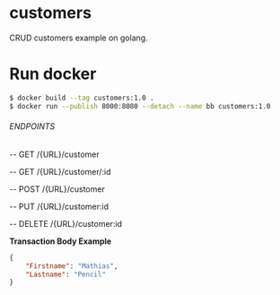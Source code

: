# customers

CRUD customers example on golang.

# Run docker
```sh
$ docker build --tag customers:1.0 .
$ docker run --publish 8000:8080 --detach --name bb customers:1.0
```

###### ENDPOINTS

-- GET /{URL}/customer

-- GET /{URL}/customer/:id

-- POST /{URL}/customer

-- PUT /{URL}/customer:id

-- DELETE /{URL}/customer:id

**Transaction Body Example**
```json
{
	"Firstname": "Mathias",
	"Lastname": "Pencil"
}
```
